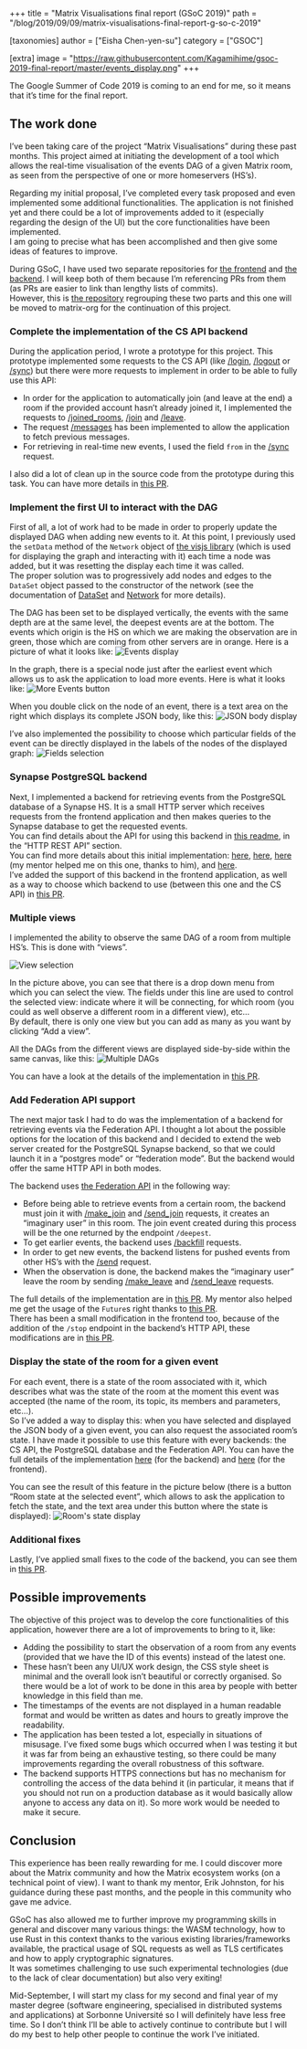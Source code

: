 +++
title = "Matrix Visualisations final report (GSoC 2019)"
path = "/blog/2019/09/09/matrix-visualisations-final-report-g-so-c-2019"

[taxonomies]
author = ["Eisha Chen-yen-su"]
category = ["GSOC"]

[extra]
image = "https://raw.githubusercontent.com/Kagamihime/gsoc-2019-final-report/master/events_display.png"
+++

The Google Summer of Code 2019 is coming to an end for me, so it means that it’s time for the final report.

## The work done

I’ve been taking care of the project “Matrix Visualisations” during these past months. This project aimed at initiating the development of a tool which allows the real-time visualisation of the events DAG of a given Matrix room, as seen from the perspective of one or more homeservers (HS’s).

Regarding my initial proposal, I’ve completed every task proposed and even implemented some additional functionalities. The application is not finished yet and there could be a lot of improvements added to it (especially regarding the design of the UI) but the core functionalities have been implemented.<br/>
I am going to precise what has been accomplished and then give some ideas of features to improve.

During GSoC, I have used two separate repositories for [the frontend](https://github.com/Kagamihime/matrix-visualisations) and [the backend](https://github.com/Kagamihime/matrix-visualisations-backend). I will keep both of them because I’m referencing PRs from them (as PRs are easier to link than lengthy lists of commits).<br/>
However, this is [the repository](https://github.com/Kagamihime/matrix-visualisations-complete) regrouping these two parts and this one will be moved to matrix-org for the continuation of this project.

### Complete the implementation of the CS API backend

During the application period, I wrote a prototype for this project. This prototype implemented some requests to the CS API (like [/login](https://matrix.org/docs/spec/client_server/r0.5.0#get-matrix-client-r0-login), [/logout](https://matrix.org/docs/spec/client_server/r0.5.0#post-matrix-client-r0-logout) or [/sync](https://matrix.org/docs/spec/client_server/r0.5.0#get-matrix-client-r0-sync)) but there were more requests to implement in order to be able to fully use this API:
* In order for the application to automatically join (and leave at the end) a room if the provided account hasn’t already joined it, I implemented the requests to [/joined_rooms](https://matrix.org/docs/spec/client_server/r0.5.0#get-matrix-client-r0-joined-rooms), [/join](https://matrix.org/docs/spec/client_server/r0.5.0#post-matrix-client-r0-rooms-roomid-join) and [/leave](https://matrix.org/docs/spec/client_server/r0.5.0#post-matrix-client-r0-rooms-roomid-leave).
* The request [/messages](https://matrix.org/docs/spec/client_server/r0.5.0#get-matrix-client-r0-rooms-roomid-messages) has been implemented to allow the application to fetch previous messages.
* For retrieving in real-time new events, I used the field `from` in the [/sync](https://matrix.org/docs/spec/client_server/r0.5.0#get-matrix-client-r0-sync) request.

I also did a lot of clean up in the source code from the prototype during this task. You can have more details in [this PR](https://github.com/Kagamihime/matrix-visualisations/pull/1).

### Implement the first UI to interact with the DAG

First of all, a lot of work had to be made in order to properly update the displayed DAG when adding new events to it. At this point, I previously used the `setData` method of the `Network` object of [the visjs library](https://visjs.org/) (which is used for displaying the graph and interacting with it) each time a node was added, but it was resetting the display each time it was called.<br/>
The proper solution was to progressively add nodes and edges to the `DataSet` object passed to the constructor of the network (see the documentation of [DataSet](https://visjs.github.io/vis-data/data/index.html) and [Network](https://visjs.github.io/vis-network/docs/network/) for more details).

The DAG has been set to be displayed vertically, the events with the same depth are at the same level, the deepest events are at the bottom. The events which origin is the HS on which we are making the observation are in green, those which are coming from other servers are in orange.
Here is a picture of what it looks like:
![Events display](https://raw.githubusercontent.com/Kagamihime/gsoc-2019-final-report/master/events_display.png "Events display")

In the graph, there is a special node just after the earliest event which allows us to ask the application to load more events. Here is what it looks like:
![More Events button](https://raw.githubusercontent.com/Kagamihime/gsoc-2019-final-report/master/more_events_button.png "More Events button")

When you double click on the node of an event, there is a text area on the right which displays its complete JSON body, like this:
![JSON body display](https://raw.githubusercontent.com/Kagamihime/gsoc-2019-final-report/master/body_display.png "JSON body display")

I’ve also implemented the possibility to choose which particular fields of the event can be directly displayed in the labels of the nodes of the displayed graph:
![Fields selection](https://raw.githubusercontent.com/Kagamihime/gsoc-2019-final-report/master/fields_selection.png "Fields selection")

### Synapse PostgreSQL backend

Next, I implemented a backend for retrieving events from the PostgreSQL database of a Synapse HS. It is a small HTTP server which receives requests from the frontend application and then makes queries to the Synapse database to get the requested events.<br/>
You can find details about the API for using this backend in [this readme](https://github.com/Kagamihime/matrix-visualisations-backend/blob/master/README.md), in the “HTTP REST API” section.<br/>
You can find more details about this initial implementation: [here](https://github.com/Kagamihime/matrix-visualisations-backend/pull/1), [here](https://github.com/Kagamihime/matrix-visualisations-backend/pull/2), [here](https://github.com/Kagamihime/matrix-visualisations-backend/pull/3) (my mentor helped me on this one, thanks to him), and [here](https://github.com/Kagamihime/matrix-visualisations-backend/pull/5).<br/>
I’ve added the support of this backend in the frontend application, as well as a way to choose which backend to use (between this one and the CS API) in [this PR](https://github.com/Kagamihime/matrix-visualisations/pull/4).

### Multiple views

I implemented the ability to observe the same DAG of a room from multiple HS’s. This is done with “views”.

![View selection](https://raw.githubusercontent.com/Kagamihime/gsoc-2019-final-report/master/backend_selection.png "View selection")

In the picture above, you can see that there is a drop down menu from which you can select the view. The fields under this line are used to control the selected view: indicate where it will be connecting, for which room (you could as well observe a different room in a different view), etc…<br/>
By default, there is only one view but you can add as many as you want by clicking “Add a view”.

All the DAGs from the different views are displayed side-by-side within the same canvas, like this:
![Multiple DAGs](https://raw.githubusercontent.com/Kagamihime/gsoc-2019-final-report/master/multiple_dags.png "Multiple DAGs")

You can have a look at the details of the implementation in [this PR](https://github.com/Kagamihime/matrix-visualisations/pull/6).

### Add Federation API support

The next major task I had to do was the implementation of a backend for retrieving events via the Federation API. I thought a lot about the possible options for the location of this backend and I decided to extend the web server created for the PostgreSQL Synapse backend, so that we could launch it in a “postgres mode” or “federation mode”. But the backend would offer the same HTTP API in both modes.

The backend uses [the Federation API](https://matrix.org/docs/spec/server_server/r0.1.3) in the following way:
* Before being able to retrieve events from a certain room, the backend must join it with [/make_join](https://matrix.org/docs/spec/server_server/r0.1.3#get-matrix-federation-v1-make-join-roomid-userid) and [/send_join](https://matrix.org/docs/spec/server_server/r0.1.3#put-matrix-federation-v1-send-join-roomid-eventid) requests, it creates an “imaginary user” in this room. The join event created during this process will be the one returned by the endpoint `/deepest`.
* To get earlier events, the backend uses [/backfill](https://matrix.org/docs/spec/server_server/r0.1.3#get-matrix-federation-v1-backfill-roomid) requests.
* In order to get new events, the backend listens for pushed events from other HS’s with the [/send](https://matrix.org/docs/spec/server_server/r0.1.3#put-matrix-federation-v1-send-txnid) request.
* When the observation is done, the backend makes the “imaginary user” leave the room by sending [/make_leave](https://matrix.org/docs/spec/server_server/r0.1.3#get-matrix-federation-v1-make-leave-roomid-userid) and [/send_leave](https://matrix.org/docs/spec/server_server/r0.1.3#put-matrix-federation-v1-send-leave-roomid-eventid) requests.

The full details of the implementation are in [this PR](https://github.com/Kagamihime/matrix-visualisations-backend/pull/8). My mentor also helped me get the usage of the `Future`s  right thanks to [this PR](https://github.com/Kagamihime/matrix-visualisations-backend/pull/7).<br/>
There has been a small modification in the frontend too, because of the addition of the `/stop` endpoint in the backend’s HTTP API, these modifications are in [this PR](https://github.com/Kagamihime/matrix-visualisations/pull/7).

### Display the state of the room for a given event

For each event, there is a state of the room associated with it, which describes what was the state of the room at the moment this event was accepted (the name of the room, its topic, its members and parameters, etc…).<br/>
So I’ve added a way to display this: when you have selected and displayed the JSON body of a given event, you can also request the associated room’s state. I have made it possible to use this feature with every backends: the CS API, the PostgreSQL database and the Federation API. You can have the full details of the implementation [here](https://github.com/Kagamihime/matrix-visualisations-backend/pull/9) (for the backend) and [here](https://github.com/Kagamihime/matrix-visualisations/pull/8) (for the frontend).

You can see the result of this feature in the picture below (there is a button “Room state at the selected event”, which allows to ask the application to fetch the state, and the text area under this button where the state is displayed):
![Room's state display](https://raw.githubusercontent.com/Kagamihime/gsoc-2019-final-report/master/room_state.png "Room's state display")

### Additional fixes

Lastly, I’ve applied small fixes to the code of the backend, you can see them in [this PR](https://github.com/Kagamihime/matrix-visualisations/pull/9).

## Possible improvements

The objective of this project was to develop the core functionalities of this application, however there are a lot of improvements to bring to it, like:
* Adding the possibility to start the observation of a room from any events (provided that we have the ID of this events) instead of the latest one.
* These hasn’t been any UI/UX work design, the CSS style sheet is minimal and the overall look isn’t beautiful or correctly organised. So there would be a lot of work to be done in this area by people with better knowledge in this field than me.
* The timestamps of the events are not displayed in a human readable format and would be written as dates and hours to greatly improve the readability.
* The application has been tested a lot, especially in situations of misusage. I’ve fixed some bugs which occurred when I was testing it but it was far from being an exhaustive testing, so there could be many improvements regarding the overall robustness of this software.
* The backend supports HTTPS connections but has no mechanism for controlling the access of the data behind it (in particular, it means that if you should not run on a production database as it would basically allow anyone to access any data on it). So more work would be needed to make it secure.

## Conclusion

This experience has been really rewarding for me. I could discover more about the Matrix community and how the Matrix ecosystem works (on a technical point of view). I want to thank my mentor, Erik Johnston, for his guidance during these past months, and the people in this community who gave me advice.

GSoC has also allowed me to further improve my programming skills in general and discover many various things: the WASM technology, how to use Rust in this context thanks to the various existing libraries/frameworks available, the practical usage of SQL requests as well as TLS certificates and how to apply cryptographic signatures.<br/>
It was sometimes challenging to use such experimental technologies (due to the lack of clear documentation) but also very exiting!

Mid-September, I will start my class for my second and final year of my master degree (software engineering, specialised in distributed systems and applications) at Sorbonne Université so I will definitely have less free time. So I don’t think I’ll be able to actively continue to contribute but I will do my best to help other people to continue the work I’ve initiated.
